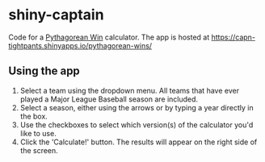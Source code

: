 # shiny-captain

Code for a [Pythagorean Win](https://en.wikipedia.org/wiki/Pythagorean_expectation) calculator.
The app is hosted at https://capn-tightpants.shinyapps.io/pythagorean-wins/

## Using the app
1. Select a team using the dropdown menu. All teams that have ever played a Major League Baseball season are included.
2. Select a season, either using the arrows or by typing a year directly in the box.
3. Use the checkboxes to select which version(s) of the calculator you'd like to use.
3. Click the 'Calculate!' button. The results will appear on the right side of the screen.

